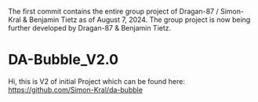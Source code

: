 The first commit contains the entire group project of Dragan-87 / Simon-Kral & Benjamin Tietz as of August 7, 2024. The group project is now being further developed by Dragan-87 & Benjamin Tietz.

# DA-Bubble_V2.0
 Hi, this is V2 of initial Project which can be found here: https://github.com/Simon-Kral/da-bubble
